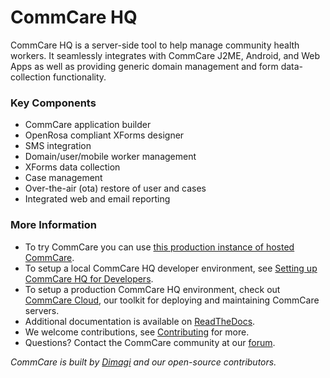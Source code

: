 CommCare HQ
============

CommCare HQ is a server-side tool to help manage community health workers.
It seamlessly integrates with CommCare J2ME, Android, and Web Apps as well as
providing generic domain management and form data-collection functionality.

### Key Components

+ CommCare application builder
+ OpenRosa compliant XForms designer
+ SMS integration
+ Domain/user/mobile worker management
+ XForms data collection
+ Case management
+ Over-the-air (ota) restore of user and cases
+ Integrated web and email reporting

### More Information

+ To try CommCare you can use [this production instance of hosted CommCare](https://www.commcarehq.org/).
+ To setup a local CommCare HQ developer environment, see [Setting up CommCare HQ for Developers](https://github.com/dimagi/commcare-hq/blob/master/DEV_SETUP.md).
+ To setup a production CommCare HQ environment, check out [CommCare Cloud](https://dimagi.github.io/commcare-cloud/), our toolkit for deploying and maintaining CommCare servers.
+ Additional documentation is available on [ReadTheDocs](https://commcare-hq.readthedocs.io/).
+ We welcome contributions, see [Contributing](CONTRIBUTING.rst) for more.
+ Questions?  Contact the CommCare community at our [forum](https://forum.dimagi.com/).

*CommCare is built by [Dimagi](https://dimagi.com/) and our open-source contributors.*
